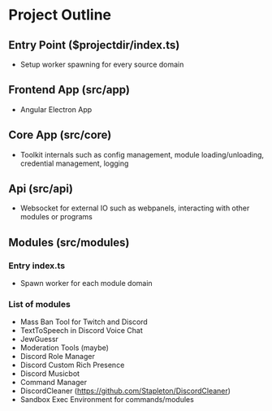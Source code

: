 # Project Outline

## Entry Point ($projectdir/index.ts)

- Setup worker spawning for every source domain

## Frontend App (src/app)

- Angular Electron App

## Core App (src/core)

- Toolkit internals such as config management, module loading/unloading, credential management, logging

## Api (src/api)

- Websocket for external IO such as webpanels, interacting with other modules or programs

## Modules (src/modules)

### Entry index.ts

- Spawn worker for each module domain

### List of modules

- Mass Ban Tool for Twitch and Discord
- TextToSpeech in Discord Voice Chat
- JewGuessr
- Moderation Tools (maybe)
- Discord Role Manager
- Discord Custom Rich Presence
- Discord Musicbot
- Command Manager
- DiscordCleaner (https://github.com/Stapleton/DiscordCleaner)
- Sandbox Exec Environment for commands/modules
